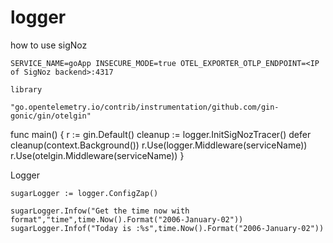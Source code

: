 # logger

how to use sigNoz
```
SERVICE_NAME=goApp INSECURE_MODE=true OTEL_EXPORTER_OTLP_ENDPOINT=<IP of SigNoz backend>:4317
```

```
library

"go.opentelemetry.io/contrib/instrumentation/github.com/gin-gonic/gin/otelgin"
```
func main() {
	r := gin.Default()
    cleanup := logger.InitSigNozTracer()
	defer cleanup(context.Background())
	r.Use(logger.Middleware(serviceName))
    r.Use(otelgin.Middleware(serviceName))
}

Logger
```
sugarLogger := logger.ConfigZap()

sugarLogger.Infow("Get the time now with format","time",time.Now().Format("2006-January-02"))
sugarLogger.Infof("Today is :%s",time.Now().Format("2006-January-02"))
```
